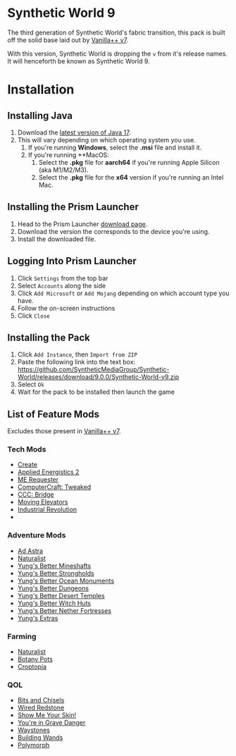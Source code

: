 # Synthetic World 9
The third generation of Synthetic World's fabric transition, this pack is built off the solid base laid out by [Vanilla++ v7](https://github.com/SyntheticMediaGroup/Vanilla-Plus-Plus/tree/1.20.1).

With this version, Synthetic World is dropping the `v` from it's release names. It will henceforth be known as Synthetic World 9.



# Installation

## Installing Java
1. Download the [latest version of Java 17](https://adoptium.net/temurin/releases/?package=jdk&version=17).
2. This will vary depending on which operating system you use.
   1. If you're running **Windows**, select the **.msi** file and install it.
   2. If you're running **MacOS:
      1. Select the **.pkg** file for **aarch64** if you're running Apple Silicon (aka M1/M2/M3).
      2. Select the **.pkg** file for the **x64** version if you're running an Intel Mac.
      
## Installing the Prism Launcher
1. Head to the Prism Launcher [download page](https://prismlauncher.org/download?from=button).
2. Download the version the corresponds to the device you're using.
3. Install the downloaded file.

## Logging Into Prism Launcher
1. Click `Settings` from the top bar
2. Select `Accounts` along the side
3. Click `Add Microsoft` or `Add Mojang` depending on which account type you have.
4. Follow the on-screen instructions
5. Click `Close`

## Installing the Pack
1. Click `Add Instance`, then `Import from ZIP`
2. Paste the following link into the text box: https://github.com/SyntheticMediaGroup/Synthetic-World/releases/download/9.0.0/Synthetic-World-v9.zip
3. Select `Ok`
4. Wait for the pack to be installed then launch the game

## List of Feature Mods
Excludes those present in [Vanilla++ v7](https://github.com/SyntheticMediaGroup/Vanilla-Plus-Plus/tree/1.20.1).
### Tech Mods
* [Create](https://modrinth.com/mod/create-fabric-sodium-fix)
* [Applied Energistics 2](https://modrinth.com/mod/ae2)
* [ME Requester](https://modrinth.com/mod/merequester)
* [ComputerCraft: Tweaked](https://modrinth.com/mod/cc-tweaked)
* [CCC: Bridge](https://modrinth.com/mod/cccbridge)
* [Moving Elevators](https://www.curseforge.com/minecraft/mc-mods/moving-elevators)
* [Industrial Revolution](https://modrinth.com/mod/industrial-revolution)
* 

### Adventure Mods
* [Ad Astra](https://modrinth.com/mod/ad-astra)
* [Naturalist](https://modrinth.com/mod/naturalist)
* [Yung's Better Mineshafts](https://modrinth.com/mod/yungs-better-mineshafts)
* [Yung's Better Strongholds](https://modrinth.com/mod/yungs-better-strongholds)
* [Yung's Better Ocean Monuments](https://modrinth.com/mod/yungs-better-ocean-monuments)
* [Yung's Better Dungeons](https://modrinth.com/mod/yungs-better-dungeons)
* [Yung's Better Desert Temples](https://modrinth.com/mod/yungs-better-desert-temples)
* [Yung's Better Witch Huts](https://modrinth.com/mod/yungs-better-witch-huts)
* [Yung's Better Nether Fortresses](https://modrinth.com/mod/yungs-better-nether-fortresses)
* [Yung's Extras](https://modrinth.com/mod/yungs-extras)

### Farming
* [Naturalist](https://modrinth.com/mod/naturalist)
* [Botany Pots](https://www.curseforge.com/minecraft/mc-mods/botany-pots)
* [Croptopia](https://www.curseforge.com/minecraft/mc-mods/croptopia)

### QOL
* [Bits and Chisels](https://modrinth.com/mod/bits-and-chisels)
* [Wired Redstone](https://modrinth.com/mod/wiredredstone)
* [Show Me Your Skin!](https://modrinth.com/mod/show-me-your-skin)
* [You're in Grave Danger](https://modrinth.com/mod/yigd)
* [Waystones](https://modrinth.com/mod/waystones)
* [Building Wands](https://modrinth.com/mod/building-wands)
* [Polymorph](https://modrinth.com/mod/polymorph)
